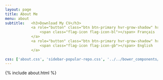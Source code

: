 ```yaml
---
layout: page
title: About Me
menu: about
subtitle:   <h3>Download My CV</h3>
            <a role="button" class="btn btn-primary hvr-grow-shadow" href="/assets/files/CV_Daniel_MATEUSPIRES_FR.pdf" target="_blanks">
                <span class="flag-icon flag-icon-bl"></span> Français
            </a>
            <a role="button" class="btn btn-primary hvr-grow-shadow" href="/assets/files/CV_Daniel_MATEUSPIRES_EN.pdf" target="_blanks">
                <span class="flag-icon flag-icon-gb"></span> English
            </a>
                            
css: ['about.css', 'sidebar-popular-repo.css', '../../bower_components/flag-icon-css/css/flag-icon.min.css']
---
```


{% include about.html %}